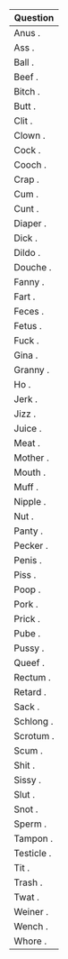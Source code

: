 Question |
--- |
Anus <BLANK>. |
Ass <BLANK>. |
Ball <BLANK>. |
Beef <BLANK>. |
Bitch <BLANK>. |
Butt <BLANK>. |
Clit <BLANK>. |
Clown <BLANK>. |
Cock <BLANK>. |
Cooch <BLANK>. |
Crap <BLANK>. |
Cum <BLANK>. |
Cunt <BLANK>. |
Diaper <BLANK>. |
Dick <BLANK>. |
Dildo <BLANK>. |
Douche <BLANK>. |
Fanny <BLANK>. |
Fart <BLANK>. |
Feces <BLANK>. |
Fetus <BLANK>. |
Fuck <BLANK>. |
Gina <BLANK>. |
Granny <BLANK>. |
Ho <BLANK>. |
Jerk <BLANK>. |
Jizz <BLANK>. |
Juice <BLANK>. |
Meat <BLANK>. |
Mother <BLANK>. |
Mouth <BLANK>. |
Muff <BLANK>. |
Nipple <BLANK>. |
Nut <BLANK>. |
Panty <BLANK>. |
Pecker <BLANK>. |
Penis <BLANK>. |
Piss <BLANK>. |
Poop <BLANK>. |
Pork <BLANK>. |
Prick <BLANK>. |
Pube <BLANK>. |
Pussy <BLANK>. |
Queef <BLANK>. |
Rectum <BLANK>. |
Retard <BLANK>. |
Sack <BLANK>. |
Schlong <BLANK>. |
Scrotum <BLANK>. |
Scum <BLANK>. |
Shit <BLANK>. |
Sissy <BLANK>. |
Slut <BLANK>. |
Snot <BLANK>. |
Sperm <BLANK>. |
Tampon <BLANK>. |
Testicle <BLANK>. |
Tit <BLANK>. |
Trash <BLANK>. |
Twat <BLANK>. |
Weiner <BLANK>. |
Wench <BLANK>. |
Whore <BLANK>. |
